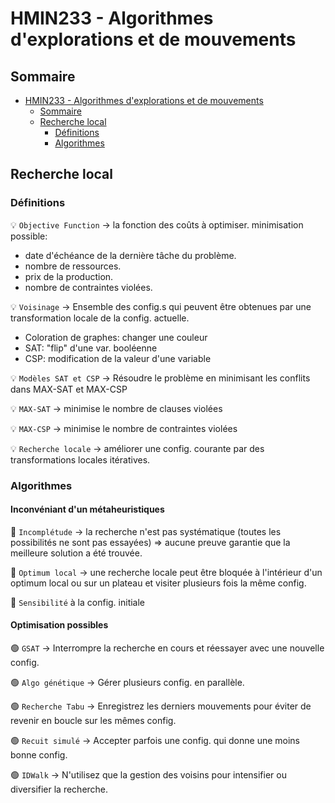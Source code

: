 # HMIN233 - Algorithmes d'explorations et de mouvements

## Sommaire

- [HMIN233 - Algorithmes d'explorations et de mouvements](#hmin233---algorithmes-dexplorations-et-de-mouvements)
  - [Sommaire](#sommaire)
  - [Recherche local](#recherche-local)
    - [Définitions](#définitions)
    - [Algorithmes](#algorithmes)

## Recherche local

### Définitions

💡 `Objective Function` &rarr; la fonction des coûts à optimiser. minimisation possible:
* date d'échéance de la dernière tâche du problème.
* nombre de ressources.
* prix de la production.
* nombre de contraintes violées.

💡 `Voisinage` &rarr; Ensemble des config.s qui peuvent être obtenues par une transformation locale de la config. actuelle. 
* Coloration de graphes: changer une couleur
* SAT: "flip" d'une var. booléenne
* CSP: modification de la valeur d'une variable

💡 `Modèles SAT et CSP` &rarr; Résoudre le problème en minimisant les conflits dans MAX-SAT et MAX-CSP

💡 `MAX-SAT` &rarr; minimise le nombre de clauses violées

💡 `MAX-CSP` &rarr; minimise le nombre de contraintes violées

💡 `Recherche locale` &rarr; améliorer une config. courante par des transformations locales itératives.

### Algorithmes

#### Inconvéniant d'un métaheuristiques

🔴 `Incomplétude` &rarr; la recherche n'est pas systématique (toutes les possibilités ne sont pas essayées) => aucune preuve garantie que la meilleure solution a été trouvée.

🔴 `Optimum local` &rarr; une recherche locale peut être bloquée à l'intérieur d'un optimum local ou sur un plateau et visiter plusieurs fois la même config.

🔴 `Sensibilité` à la config. initiale

#### Optimisation possibles

🟢 `GSAT` &rarr; Interrompre la recherche en cours et réessayer avec une nouvelle config.

🟢 `Algo génétique` &rarr; Gérer plusieurs config. en parallèle.

🟢 `Recherche Tabu` &rarr; Enregistrez les derniers mouvements pour éviter de revenir en boucle sur les mêmes config.

🟢 `Recuit simulé` &rarr; Accepter parfois une config. qui donne une moins bonne config.

🟢 `IDWalk` &rarr; N'utilisez que la gestion des voisins pour intensifier ou diversifier la recherche.